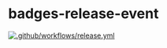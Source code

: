 # badges-release-event

[![.github/workflows/release.yml](https://github.com/anthmmatic/badges-release-event/actions/workflows/release.yml/badge.svg?branch=1.09)](https://github.com/anthmmatic/badges-release-event/actions/workflows/release.yml)
